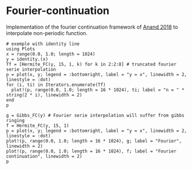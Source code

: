 # Fourier-continuation

Implementation of the fourier continuation framework of [Anand 2018](https://arxiv.org/abs/1807.05552) to interpolate non-periodic function.

```
# exemple with identity line
using Plots
x = range(0.0, 1.0; length = 1024)
y = identity.(x)
Tf = [Hermite_FC(y, 15, 1, k) for k in 2:2:8] # truncated fourier serie interpolation
p = plot(x, y; legend = :bottomright, label = "y = x", linewidth = 2, linestyle = :dot)
for (i, ti) in Iterators.enumerate(Tf)
  plot!(p, range(0.0, 1.0; length = 16 * 1024), ti; label = "n = " * string(2 * i), linewidth = 2)
end
p
```
```
g = Gibbs_FC(y) # Fourier serie interpolation will suffer from gibbs ringing
f = Hermite_FC(y, 15, 1)
p = plot(x, y; legend = :bottomright, label = "y = x", linewidth = 2, linestyle = :dot)
plot!(p, range(0.0, 1.0; length = 16 * 1024), g; label = "Fourier", linewidth = 2)
plot!(p, range(0.0, 1.0; length = 16 * 1024), f; label = "Fourier continuation", linewidth = 2)
p
```
